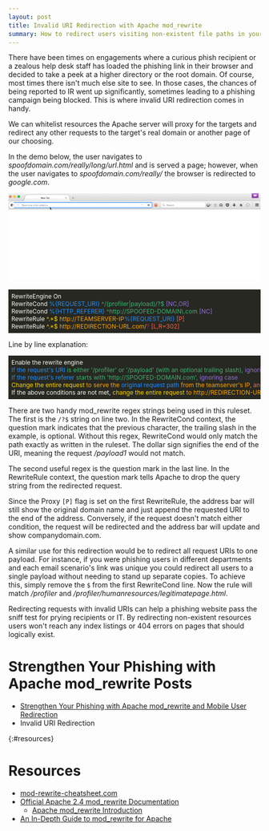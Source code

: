 ```yaml
---
layout: post
title: Invalid URI Redirection with Apache mod_rewrite
summary: How to redirect users visiting non-existent file paths in your phishing infrastructure to a different site.
---
```


There have been times on engagements where a curious phish recipient or a zealous help desk staff has loaded the phishing link in their browser and decided to take a peek at a higher directory or the root domain. Of course, most times there isn't much else site to see. In those cases, the chances of being reported to IR went up significantly, sometimes leading to a phishing campaign being blocked. This is where invalid URI redirection comes in handy.

We can whitelist resources the Apache server will proxy for the targets and redirect any other requests to the target's real domain or another page of our choosing.

In the demo below, the user navigates to *spoofdomain.com/really/long/url.html* and is served a page; however, when the user navigates to *spoofdomain.com/really/* the browser is redirected to *google.com*.

![Invalid URI Redirection Demo](/assets/apache/invalid-uri-demo.gif)

<div style="background-color:rgb(39,40,34);color:rgb(248,248,242);font-size:.85em;overflow-x:scroll;white-space: nowrap;padding:6px;">
RewriteEngine On<br>
RewriteCond <span style="color: dodgerblue">%{REQUEST_URI}</span> <span style="color: mediumseagreen">^/(profiler|payload)/?$</span> <span style="color: mediumpurple">[NC,OR]</span><br>
RewriteCond <span style="color: dodgerblue">%{HTTP_REFERER}</span> <span style="color: mediumseagreen">^http://SPOOFED-DOMAIN\.com</span> <span style="color: mediumpurple">[NC]</span><br>
RewriteRule <span style="color: gold">^.*$</span> <span style="color: orange">http://TEAMSERVER-IP<span style="color: dodgerblue">%{REQUEST_URI}</span></span> <span style="color: tomato">[P]</span><br>
RewriteRule <span style="color: gold">^.*$</span> <span style="color: orange">http://REDIRECTION-URL.com/</span><span style="color: mediumvioletred">?</span> <span style="color: tomato">[L,R=302]</span>
</div>

Line by line explanation:

<div style="background-color:rgb(39,40,34);color:rgb(248,248,242);font-size:.85em;overflow-x:scroll;white-space: nowrap;padding:6px;">
Enable the rewrite engine<br>
<span style="color: dodgerblue">If the request's URI </span> <span style="color: mediumseagreen">is either '/profiler' or '/payload' (with an optional trailing slash), </span> <span style="color: mediumpurple"> ignoring case; OR </span><br>
<span style="color: dodgerblue">If the request's referer </span> <span style="color: mediumseagreen">starts with 'http://SPOOFED-DOMAIN.com', </span> <span style="color: mediumpurple">ignoring case</span><br>
<span style="color: gold">Change the entire request </span> <span style="color: orange">to serve the </span><span style="color: dodgerblue">original request path </span><span style="color: orange">from the teamserver's IP, </span> <span style="color: tomato">and keep the user's address bar the same (obscure the teamserver's IP).</span><br>
If the above conditions are not met, <span style="color: gold">change the entire request</span> <span style="color: orange"> to http://REDIRECTION-URL.com/ </span><span style="color: mediumvioletred">and drop any query strings from the original request. </span> <span style="color: tomato">Do not evaluate further rules and redirect the user, changing their address bar.</span>
</div>

There are two handy mod_rewrite regex strings being used in this ruleset. The first is the `/?$` string on line two. In the RewriteCond context, the question mark indicates that the previous character, the trailing slash in the example, is optional. Without this regex, RewriteCond would only match the path exactly as written in the ruleset. The dollar sign signifies the end of the URI, meaning the request */payload1* would not match.

The second useful regex is the question mark in the last line. In the RewriteRule context, the question mark tells Apache to drop the query string from the redirected request. 

Since the Proxy `[P]` flag is set on the first RewriteRule, the address bar will still show the original domain name and just append the requested URI to the end of the address. Conversely, if the request doesn't match either condition, the request will be redirected and the address bar will update and show companydomain.com.


A similar use for this redirection would be to redirect all request URIs to one payload. For instance, if you were phishing users in different departments and each email scenario's link was unique you could redirect all users to a single payload without needing to stand up separate copies. To achieve this, simply remove the `$` from the first RewriteCond line. Now the rule will match */profiler* and */profiler/humanresources/legitimatepage.html*.

Redirecting requests with invalid URIs can help a phishing website pass the sniff test for prying recipients or IT. By redirecting non-existent resources users won't reach any index listings or 404 errors on pages that should logically exist. 

# Strengthen Your Phishing with Apache mod_rewrite Posts

* [Strengthen Your Phishing with Apache mod_rewrite and Mobile User Redirection]({{site.baseurl}}/2016-03-22-strengthen-your-phishing-with-apache-mod_rewrite-and-mobile-user-redirection/)
* Invalid URI Redirection



{:#resources}

# Resources

* [mod-rewrite-cheatsheet.com](http://mod-rewrite-cheatsheet.com)
* [Official Apache 2.4 mod_rewrite Documentation](http://httpd.apache.org/docs/current/rewrite/)
	* [Apache mod_rewrite Introduction](https://httpd.apache.org/docs/2.4/en/rewrite/intro.html)
* [An In-Depth Guide to mod_rewrite for Apache](http://code.tutsplus.com/tutorials/an-in-depth-guide-to-mod_rewrite-for-apache--net-6708)